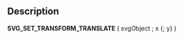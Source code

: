 ﻿<!-- SVG_SET_TRANSFORM_TRANSLATE ( objectID ; Param_2 ; Param_3 ) -> objectID (Text) -> Param_2 (Real) -> Param_3 (Real)-->## Description **SVG\_SET\_TRANSFORM\_TRANSLATE** ( svgObject ; x {; y} )